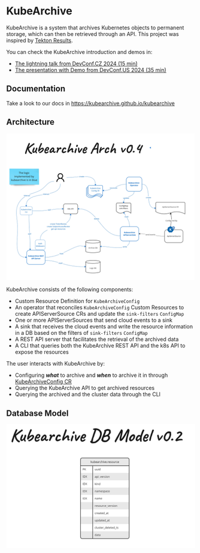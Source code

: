 # KubeArchive

KubeArchive is a system that archives Kubernetes objects to permanent storage, which can then be retrieved through an API.
This project was inspired by [Tekton Results](https://github.com/tektoncd/results).

You can check the KubeArchive introduction and demos in:
* [The lightning talk from DevConf.CZ 2024 (15 min)](https://www.youtube.com/watch?v=3N1ut_0hHBo)
* [The presentation with Demo from DevConf.US 2024 (35 min)](https://www.youtube.com/watch?v=YR6jqPv_jaw)

## Documentation

Take a look to our docs in https://kubearchive.github.io/kubearchive

## Architecture

![kubarchive architecture diagram](/profile/arch-diagram.jpg)

KubeArchive consists of the following components:

- Custom Resource Definition for `KubeArchiveConfig`
- An operator that reconciles `KubeArchiveConfig` Custom Resources to create APIServerSource CRs and update the `sink-filters` `ConfigMap`
- One or more APIServerSources that send cloud events to a sink
- A sink that receives the cloud events and write the resource information in a DB based on the filters of `sink-filters` `ConfigMap`
- A REST API server that facilitates the retrieval of the archived data
- A CLI that queries both the KubeArchive REST API and the k8s API to expose the resources

The user interacts with KubeArchive by:

- Configuring ***what*** to archive and ***when*** to archive it in through [KubeArchiveConfig CR](https://kubearchive.github.io/kubearchive/main/configuration/kubearchiveconfig.html)
- Querying the KubeArchive API to get archived resources
- Querying the archived and the cluster data through the CLI

## Database Model

![kubearchive_db_model](/profile/db-model.jpg)
